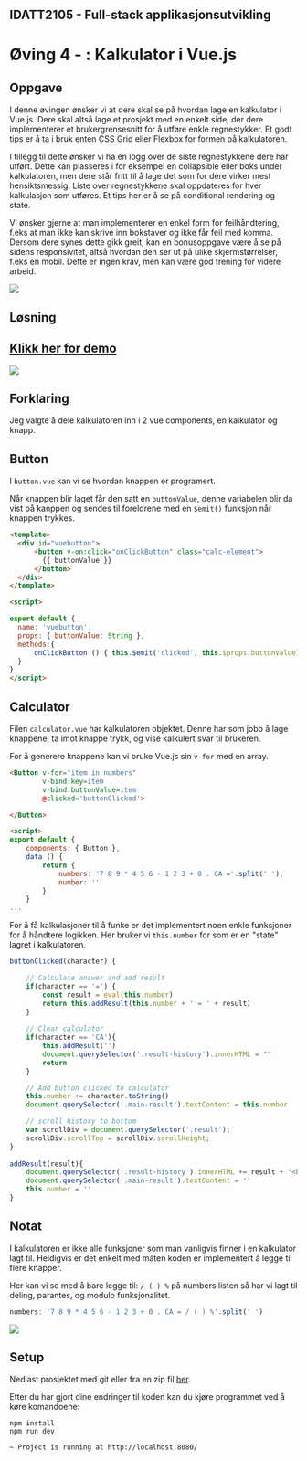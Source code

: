 ## IDATT2105 - Full-stack applikasjonsutvikling
# Øving 4 - : Kalkulator i Vue.js


## Oppgave
I denne øvingen ønsker vi at dere skal se på hvordan lage en kalkulator i Vue.js.
Dere skal altså lage et prosjekt med en enkelt side, der dere implementerer et
brukergrensesnitt for å utføre enkle
regnestykker. Et godt tips er å ta i bruk enten
CSS Grid eller Flexbox for formen på
kalkulatoren.

I tillegg til dette ønsker vi ha en logg over de
siste regnestykkene dere har utført. Dette
kan plasseres i for eksempel en collapsible
eller boks under kalkulatoren, men dere står
fritt til å lage det som for dere virker mest
hensiktsmessig. Liste over regnestykkene
skal oppdateres for hver kalkulasjon som
utføres. Et tips her er å se på conditional
rendering og state.

Vi ønsker gjerne at man implementerer en
enkel form for feilhåndtering, f.eks at man
ikke kan skrive inn bokstaver og ikke får feil
med komma. Dersom dere synes dette gikk
greit, kan en bonusoppgave være å se på
sidens responsivitet, altså hvordan den ser
ut på ulike skjermstørrelser, f.eks en mobil.
Dette er ingen krav, men kan være god
trening for videre arbeid.

![](example.png)

## Løsning

## [Klikk her for demo](https://jesper-hustad.github.io/assignments/fs_2105/4/index.html)

[![](showcase.png)](https://jesper-hustad.github.io/assignments/fs_2105/4/index.html)

## Forklaring

Jeg valgte å dele kalkulatoren inn i 2 vue components, en kalkulator og knapp.



## Button
I `button.vue` kan vi se hvordan knappen er programert.

Når knappen blir laget får den satt en `buttonValue`, denne variabelen blir da vist på kanppen og sendes til foreldrene med en `$emit()` funksjon når knappen trykkes. 

```html
<template>
  <div id="vuebutton">
      <button v-on:click="onClickButton" class="calc-element">
        {{ buttonValue }}
      </button>
  </div>
</template>

<script>

export default {
  name: 'vuebutton',
  props: { buttonValue: String },
  methods:{
      onClickButton () { this.$emit('clicked', this.$props.buttonValue) }
  }
}
</script>
```
## Calculator
Filen `calculator.vue` har kalkulatoren objektet. Denne har som jobb å lage knappene, ta imot knappe trykk, og vise kalkulert svar til brukeren.

For å generere knappene kan vi bruke Vue.js sin `v-for` med en array.

```html
<Button v-for="item in numbers" 
        v-bind:key=item
        v-bind:buttonValue=item
        @clicked='buttonClicked'>

</Button>

<script>
export default {
    components: { Button },
    data () {
        return {
            numbers: '7 8 9 * 4 5 6 - 1 2 3 + 0 . CA ='.split(' '),
            number: ''
        }
    }
...
```

For å få kalkulasjoner til å funke er det implementert noen enkle funksjoner for å håndtere logikken. Her bruker vi `this.number` for som er en "state" lagret i kalkulatoren.

```js
buttonClicked(character) {

    // Calculate answer and add result
    if(character == '=') {
        const result = eval(this.number)
        return this.addResult(this.number + ' = ' + result)
    }
    
    // Clear calculator
    if(character == 'CA'){
        this.addResult('')
        document.querySelector('.result-history').innerHTML = ""
        return
    }

    // Add button clicked to calculator
    this.number += character.toString()
    document.querySelector('.main-result').textContent = this.number

    // scroll history to bottom
    var scrollDiv = document.querySelector('.result');
    scrollDiv.scrollTop = scrollDiv.scrollHeight;
}
        
addResult(result){
    document.querySelector('.result-history').innerHTML += result + "<br>"
    document.querySelector('.main-result').textContent = ''
    this.number = ''
}
```

## Notat
I kalkulatoren er ikke alle funksjoner som man vanligvis finner i en kalkulator lagt til. Heldigvis er det enkelt med måten koden er implementert å legge til flere knapper.

Her kan vi se med å bare legge til: `/ ( ) %` på numbers listen så har vi lagt til deling, parantes, og modulo funksjonalitet.

```javascript
numbers: '7 8 9 * 4 5 6 - 1 2 3 + 0 . CA = / ( ) %'.split(' ')
```

![](added-functionality.png)


## Setup

Nedlast prosjektet med git eller fra en zip fil [her](https://downgit.github.io/#/home?url=https://github.com/Jesper-Hustad/assignments/tree/master/fs_2105/4).

Etter du har gjort dine endringer til koden kan du kjøre programmet ved å køre komandoene:

```terminal
npm install
npm run dev

~ Project is running at http://localhost:8080/
```